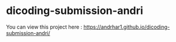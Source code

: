 # dicoding-submission-andri
You can view this project here : https://andrhar1.github.io/dicoding-submission-andri/
